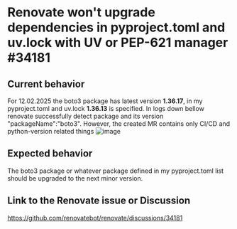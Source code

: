 # Renovate won't upgrade dependencies in pyproject.toml and uv.lock with UV or PEP-621 manager #34181

## Current behavior
For 12.02.2025 the boto3 package has latest version **1.36.17**, in my pyproject.toml and uv.lock **1.36.13** is specified. In logs down bellow renovate successfully detect package and its version "packageName":"boto3". However, the created MR contains only CI/CD and python-version related things
![image](https://github.com/user-attachments/assets/523f936e-08aa-4798-8092-c02b9f258766)


## Expected behavior
The boto3 package or whatever package defined in my pyproject.toml list should be upgraded to the next minor version.

## Link to the Renovate issue or Discussion
https://github.com/renovatebot/renovate/discussions/34181

